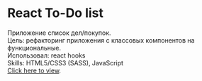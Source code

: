 # React To-Do list
Приложение список дел/покупок. \
Цель: рефакторинг приложения с классовых компонентов на функциональные. \
Использовал: react hooks \
Skills: HTML5/CSS3 (SASS), JavaScript \
[Click here to view](https://ubiquitous-beignet-aa4f83.netlify.app/).

